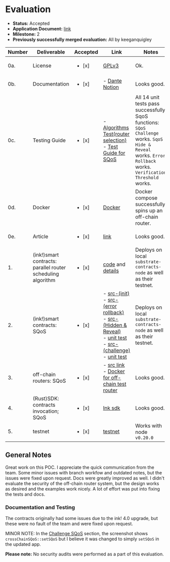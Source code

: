 # Evaluation

- **Status:** Accepted
- **Application Document:** [link](https://github.com/w3f/Grants-Program/blob/master/applications/Dante_Network.md)
- **Milestone:** 2
- **Previously successfully merged evaluation:** All by keeganquigley

| Number | Deliverable                                                 | Accepted               | Link                                                                                                                                                                                                                                                                                                                                                                                                                                                                                                                                                                                                                                                                                                                                                                                                                                                                                                                                                                                           | Notes                                                                                                                                                            |
| ------ | ----------------------------------------------------------- | ---------------------- | ---------------------------------------------------------------------------------------------------------------------------------------------------------------------------------------------------------------------------------------------------------------------------------------------------------------------------------------------------------------------------------------------------------------------------------------------------------------------------------------------------------------------------------------------------------------------------------------------------------------------------------------------------------------------------------------------------------------------------------------------------------------------------------------------------------------------------------------------------------------------------------------------------------------------------------------------------------------------------------------------- | ---------------------------------------------------------------------------------------------------------------------------------------------------------------- |
| 0a.    | License                                                     | <ul><li>[x] </li></ul> | [GPLv3](https://github.com/dantenetwork/protocol-stack-for-ink/blob/feature-evaluation/LICENSE)                                                                                                                                                                                                                                                                                                                                                                                                                                                                                                                                                                                                                                                                                                                                                                                                                                                                                                | Ok.                                                                                                                                                              |
| 0b.    | Documentation                                               | <ul><li>[x] </li></ul> | - [Dante Notion](https://dantenetwork.notion.site/Dante-Network-37b3fb6b70a845ecb4f6bc9d0f23229b)                                                                                                                                                                                                                                                                                                                                                                                                                                                                                                                                                                                                                                                                                                                                                                                                                                                                                              | Looks good.                                                                                                                                                      |
| 0c.    | Testing Guide                                               | <ul><li>[x] </li></ul> | - [Algorithms Test(router selection)](https://github.com/dantenetwork/protocol-stack-for-ink/tree/main/contracts/algorithm#router-selection) <br> - [Test Guide for SQoS](https://github.com/dantenetwork/protocol-stack-for-ink/tree/feature-sqos/test)                                                                                                                                                                                                                                                                                                                                                                                                                                                                                                                                                                                                                                                                                                                                       | All 14 unit tests pass successfully. SqoS functions: `SQoS Challenge` works. `SqoS Hide & Reveal` works. `Error Rollback` works. `Verification Threshold` works. |
| 0d.    | Docker                                                      | <ul><li>[x] </li></ul> | [Docker](https://github.com/dantenetwork/ink-test-router)                                                                                                                                                                                                                                                                                                                                                                                                                                                                                                                                                                                                                                                                                                                                                                                                                                                                                                                                      | Docker compose successfully spins up an off-chain router.                                                                                                        |
| 0e.    | Article                                                     | <ul><li>[x] </li></ul> | [link](https://dantenetwork.medium.com/the-first-version-of-dante-protocol-in-substrate-ink-tech-stack-granted-by-web3-foundation-f7033e66113c)                                                                                                                                                                                                                                                                                                                                                                                                                                                                                                                                                                                                                                                                                                                                                                                                                                                | Looks good.                                                                                                                                                      |
| 1.     | (ink!)smart contracts: parallel router scheduling algorithm | <ul><li>[x] </li></ul> | [code](https://github.com/dantenetwork/protocol-stack-for-ink/blob/c46af9610cd06b672226967f85d4c10351f787d0/contracts/cross-chain/lib.rs#L657) and [details](https://github.com/dantenetwork/protocol-stack-for-ink/tree/main/contracts/algorithm#router-selection)                                                                                                                                                                                                                                                                                                                                                                                                                                                                                                                                                                                                                                                                                                                            | Deploys on local `substrate-contracts-node` as well as their testnet.                                                                                            |
| 2.     | (ink!)smart contracts: SQoS                                 | <ul><li>[x] </li></ul> | - [src-(init)](https://github.com/dantenetwork/protocol-stack-for-ink/blob/984879ac3d80ce6824604b321887b6a2759f3e73/contracts/cross-chain/lib.rs#L187) <br> - [src-(error rollback)](https://github.com/dantenetwork/protocol-stack-for-ink/blob/984879ac3d80ce6824604b321887b6a2759f3e73/contracts/cross-chain/lib.rs#L523) <br> - [src-(Hidden & Reveal)](https://github.com/dantenetwork/protocol-stack-for-ink/blob/984879ac3d80ce6824604b321887b6a2759f3e73/contracts/cross-chain/lib.rs#L1321) <br> - [unit test](https://github.com/dantenetwork/protocol-stack-for-ink/blob/984879ac3d80ce6824604b321887b6a2759f3e73/contracts/cross-chain/lib.rs#L2045) <br> - [src-(challenge)](https://github.com/dantenetwork/protocol-stack-for-ink/blob/984879ac3d80ce6824604b321887b6a2759f3e73/contracts/cross-chain/lib.rs#L1369) <br> - [unit test](https://github.com/dantenetwork/protocol-stack-for-ink/blob/984879ac3d80ce6824604b321887b6a2759f3e73/contracts/cross-chain/lib.rs#L1984) | Deploys on local `substrate-contracts-node` as well as their testnet.                                                                                            |
| 3.     | off-chain routers: SQoS                                     | <ul><li>[x] </li></ul> | - [src link](https://github.com/dantenetwork/protocol-stack-for-ink/tree/green-leaf/leaf) <br> - [Docker for off-chain test router](https://github.com/dantenetwork/ink-test-router)                                                                                                                                                                                                                                                                                                                                                                                                                                                                                                                                                                                                                                                                                                                                                                                                           | Looks good.                                                                                                                                                      |
| 4.     | (Rust)SDK: contracts invocation; SQoS                       | <ul><li>[x] </li></ul> | [Ink sdk](https://github.com/dantenetwork/ink-sdk/tree/feature-sqos)                                                                                                                                                                                                                                                                                                                                                                                                                                                                                                                                                                                                                                                                                                                                                                                                                                                                                                                           | Looks good.                                                                                                                                                      |
| 5.     | testnet                                                     | <ul><li>[x] </li></ul> | [testnet](https://github.com/dantenetwork/testnet)                                                                                                                                                                                                                                                                                                                                                                                                                                                                                                                                                                                                                                                                                                                                                                                                                                                                                                                                             | Works with node `v0.20.0`                                                                                                                                        |

## General Notes

Great work on this POC. I appreciate the quick communication from the team. Some minor issues with branch workfow and outdated notes, but the issues were fixed upon request. Docs were greatly improved as well. I didn't evaluate the security of the off-chain router system, but the design works as desired and the examples work nicely. A lot of effort was put into fixing the tests and docs.

### Documentation and Testing

The contracts originally had some issues due to the ink! 4.0 upgrade, but these were no fault of the team and were fixed upon request.

MINOR NOTE: In the [Challenge SQoS](https://github.com/dantenetwork/protocol-stack-for-ink/blob/feature-sqos/test/item-challenge.md) section, the screenshot shows `crossChainSQoS::setSQoS` but I believe it was changed to simply `setSQoS` in the updated app.

**Please note:** No security audits were performed as a part of this evaluation.

